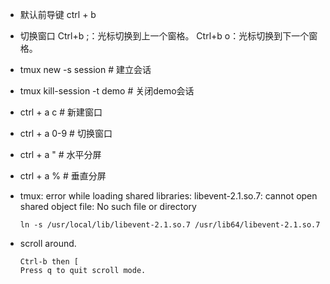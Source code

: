 - 默认前导键
      ctrl + b
- 切换窗口
      Ctrl+b ;：光标切换到上一个窗格。
      Ctrl+b o：光标切换到下一个窗格。
- tmux new -s session # 建立会话
- tmux kill-session -t demo # 关闭demo会话
- ctrl + a c # 新建窗口
- ctrl + a 0-9 # 切换窗口
- ctrl + a " # 水平分屏
- ctrl + a % # 垂直分屏

- tmux: error while loading shared libraries: libevent-2.1.so.7: cannot open shared object file: No such file or directory

      ln -s /usr/local/lib/libevent-2.1.so.7 /usr/lib64/libevent-2.1.so.7

- scroll around.

      Ctrl-b then [
      Press q to quit scroll mode.
